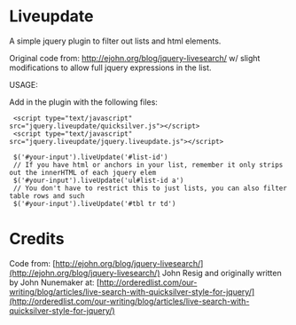Liveupdate
==========

A simple jquery plugin to filter out lists and html elements.

Original code from: http://ejohn.org/blog/jquery-livesearch/ w/ slight modifications to allow full jquery expressions in the list.

USAGE:

Add in the plugin with the following files:

     <script type="text/javascript" src="jquery.liveupdate/quicksilver.js"></script>                            
     <script type="text/javascript" src="jquery.liveupdate/jquery.liveupdate.js"></script>  

     $('#your-input').liveUpdate('#list-id')
     // If you have html or anchors in your list, remember it only strips out the innerHTML of each jquery elem
     $('#your-input').liveUpdate('ul#list-id a')
     // You don't have to restrict this to just lists, you can also filter table rows and such
     $('#your-input').liveUpdate('#tbl tr td')
     

Credits
=======

Code from: [http://ejohn.org/blog/jquery-livesearch/](http://ejohn.org/blog/jquery-livesearch/) John Resig and originally written by John Nunemaker at: [http://orderedlist.com/our-writing/blog/articles/live-search-with-quicksilver-style-for-jquery/](http://orderedlist.com/our-writing/blog/articles/live-search-with-quicksilver-style-for-jquery/)